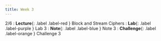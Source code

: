 ```yaml
---
title: Week 3
---
```


2/6
: **Lecture**{: .label .label-red } Block and Stream Ciphers
: **Lab**{: .label .label-purple } Lab 3
: **Note**{: .label .label-blue } Note 3
: **Challenge**{: .label .label-orange } Challenge 3
